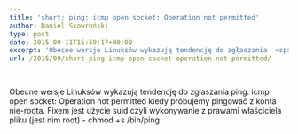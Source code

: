 ```yaml
---
title: 'short; ping: icmp open socket: Operation not permitted'
author: Daniel Skowroński
type: post
date: 2015-09-11T15:59:17+00:00
excerpt: 'Obecne wersje Linuksów wykazują tendencję do zgłaszania  <span class="lang:default EnlighterJSRAW  crayon-inline " >ping: icmp open socket: Operation not permitted</span> kiedy próbujemy pingować z konta nie-roota. Fixem jest użycie suid czyli wykonywanie z prawami właściciela pliku (jest nim root) -  <span class="lang:default EnlighterJSRAW  crayon-inline " >chmod +s /bin/ping</span>.'
url: /2015/09/short-ping-icmp-open-socket-operation-not-permitted/

---
```

Obecne wersje Linuksów wykazują tendencję do zgłaszania <span class="lang:default EnlighterJSRAW  crayon-inline " >ping: icmp open socket: Operation not permitted</span> kiedy próbujemy pingować z konta nie-roota. Fixem jest użycie suid czyli wykonywanie z prawami właściciela pliku (jest nim root) - <span class="lang:default EnlighterJSRAW  crayon-inline " >chmod +s /bin/ping</span>.
